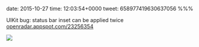 date: 2015-10-27
time: 12:03:54+0000
tweet: 658977419630637056
%%%

UIKit bug: status bar inset can be applied twice [openradar.appspot.com/23256354](https://openradar.appspot.com/23256354)

![](CSUoeICWsAA5Vjt.png)
